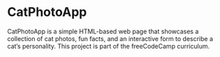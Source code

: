 # CatPhotoApp
CatPhotoApp is a simple HTML-based web page that showcases a collection of cat photos, fun facts, and an interactive form to describe a cat’s personality. This project is part of the freeCodeCamp curriculum.
